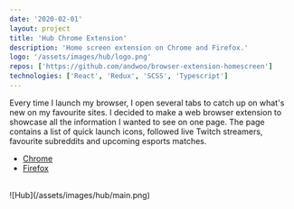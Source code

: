 ```yaml
---
date: '2020-02-01'
layout: project
title: 'Hub Chrome Extension'
description: 'Home screen extension on Chrome and Firefox.'
logo: '/assets/images/hub/logo.png'
repos: ['https://github.com/andwoo/browser-extension-homescreen']
technologies: ['React', 'Redux', 'SCSS', 'Typescript']
---
```


Every time I launch my browser, I open several tabs to catch up on what's new on my favourite sites. I decided to make a web browser extension to showcase all the information I wanted to see on one page. The page contains a list of quick launch icons, followed live Twitch streamers, favourite subreddits and upcoming esports matches.
- [Chrome](https://chrome.google.com/webstore/detail/hub/fmbiminakmgaaglnogaemeighbdoolmi)
- [Firefox](https://addons.mozilla.org/en-CA/firefox/addon/hub/)

<br>
![Hub](/assets/images/hub/main.png)